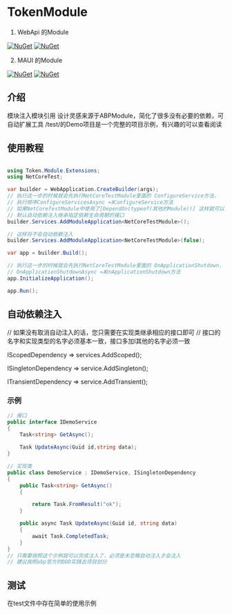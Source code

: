 # TokenModule
1. WebApi 的Module

[![NuGet](https://img.shields.io/nuget/dt/Token.Module.svg?label=NuGet&style=flat&logo=nuget)](https://www.nuget.org/packages/Token.Module/)
[![NuGet](https://img.shields.io/nuget/v/Token.Module.svg?label=NuGet&style=flat&logo=nuget)](https://www.nuget.org/packages/Token.Module/)

2. MAUI 的Module

[![NuGet](https://img.shields.io/nuget/dt/Token.MAUI.Module.svg?label=NuGet&style=flat&logo=nuget)](https://www.nuget.org/packages/Token.MAUI.Module/)
[![NuGet](https://img.shields.io/nuget/v/Token.MAUI.Module.svg?label=NuGet&style=flat&logo=nuget)](https://www.nuget.org/packages/Token.MAUI.Module/)

## 介绍
模块注入模块引用
设计灵感来源于ABPModule，简化了很多没有必要的依赖，可自动扩展工具
/test/的Demo项目是一个完整的项目示例，有兴趣的可以查看阅读

## 使用教程
```csharp

using Token.Module.Extensions;
using NetCoreTest;

var builder = WebApplication.CreateBuilder(args);
// 执行这一步的时候就会先执行NetCoreTestModule里面的 ConfigureService方法，
// 执行顺序ConfigureServicesAsync =》ConfigureService方法
// 如果NetCoreTestModule中使用了[DependOn(typeof(其他的Module))] 这样就可以按照传入顺序一并执行
// 默认自动依赖注入继承指定依赖生命周期的接口
builder.Services.AddModuleApplication<NetCoreTestModule>();

// 这样将不会自动依赖注入
builder.Services.AddModuleApplication<NetCoreTestModule>(false);

var app = builder.Build();

// 执行这一步的时候就会先执行NetCoreTestModule里面的 OnApplicationShutdown，
// OnApplicationShutdownAsync =》OnApplicationShutdown方法
app.InitializeApplication();

app.Run();
```

## 自动依赖注入

// 如果没有取消自动注入的话，您只需要在实现类继承相应的接口即可
// 接口的名字和实现类型的名字必须基本一致，接口多加I其他的名字必须一致

IScopedDependency => services.AddScoped();

ISingletonDependency => service.AddSingleton();

ITransientDependency => service.AddTransient();

### 示例
```csharp
// 接口
public interface IDemoService
{
    Task<string> GetAsync();

    Task UpdateAsync(Guid id,string data);
}

// 实现类
public class DemoService : IDemoService, ISingletonDependency
{
    public Task<string> GetAsync()
    {

        return Task.FromResult("ok");
    }

    public async Task UpdateAsync(Guid id, string data)
    {
        await Task.CompletedTask;
    }
}
// 只需要按照这个示例就可以完成注入了，必须是未忽略自动注入才会注入
// 建议按照abp官方的DDD实践去项目划分
```
## 测试
在test文件中存在简单的使用示例
